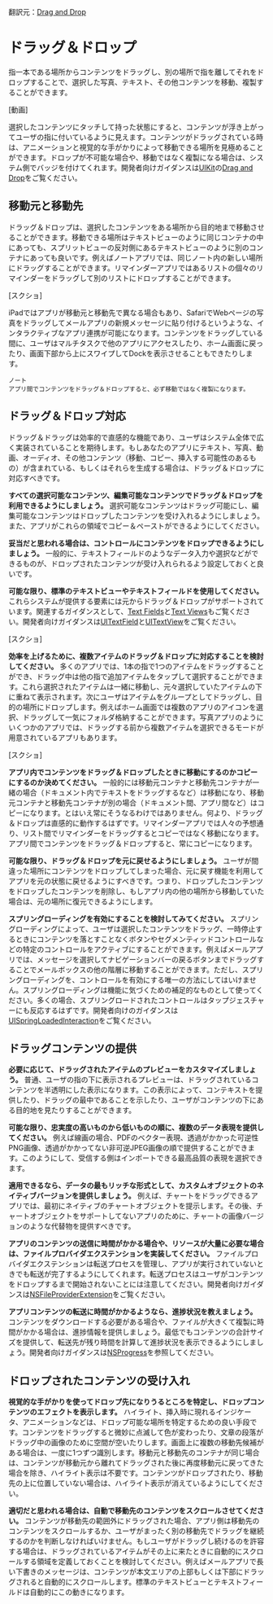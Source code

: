 翻訳元：[Drag and Drop](https://developer.apple.com/design/human-interface-guidelines/ios/user-interaction/drag-and-drop/)

# ドラッグ＆ドロップ

指一本である場所からコンテンツをドラッグし、別の場所で指を離してそれをドロップすることで、選択した写真、テキスト、その他コンテンツを移動、複製することができます。

[動画]

選択したコンテンツにタッチして持った状態にすると、コンテンツが浮き上がってユーザの指に付いているように見えます。コンテンツがドラッグされている時は、アニメーションと視覚的な手がかりによって移動できる場所を見極めることができます。ドロップが不可能な場合や、移動ではなく複製になる場合は、システム側でバッジを付けてくれます。開発者向けガイダンスは[UIKit](https://developer.apple.com/documentation/uikit)の[Drag and Drop](https://developer.apple.com/documentation/uikit/drag_and_drop)をご覧ください。

## 移動元と移動先

ドラッグ＆ドロップは、選択したコンテンツをある場所から目的地まで移動させることができます。移動できる場所はテキストビューのように同じコンテナの中にあっても、スプリットビューの反対側にあるテキストビューのように別のコンテナにあっても良いです。例えばノートアプリでは、同じノート内の新しい場所にドラッグすることができます。リマインダーアプリではあるリストの個々のリマインダーをドラッグして別のリストにドロップすることができます。

[スクショ]

iPadではアプリが移動元と移動先で異なる場合もあり、SafariでWebページの写真をドラッグしてメールアプリの新規メッセージに貼り付けるというような、インタラクティブなアプリ連携が可能になります。コンテンツをドラッグしている間に、ユーザはマルチタスクで他のアプリにアクセスしたり、ホーム画面に戻ったり、画面下部から上にスワイプしてDockを表示させることもできたりします。

```
ノート
アプリ間でコンテンツをドラッグ＆ドロップすると、必ず移動ではなく複製になります。
```

## ドラッグ＆ドロップ対応

ドラッグ＆ドラッグは効率的で直感的な機能であり、ユーザはシステム全体で広く実装されていることを期待します。もしあなたのアプリにテキスト、写真、動画、オーディオ、その他コンテンツ（移動、コピー、挿入する可能性のあるもの）が含まれている、もしくはそれらを生成する場合は、ドラッグ＆ドロップに対応すべきです。

**すべての選択可能なコンテンツ、編集可能なコンテンツでドラッグ＆ドロップを利用できるようにしましょう。** 選択可能なコンテンツはドラッグ可能にし、編集可能なコンテンツはドロップしたコンテンツを受け入れるようにしましょう。また、アプリがこれらの領域でコピー＆ペーストができるようにしてください。

**妥当だと思われる場合は、コントロールにコンテンツをドロップできるようにしましょう。** 一般的に、テキストフィールドのようなデータ入力や選択などができるものが、ドロップされたコンテンツが受け入れられるよう設定しておくと良いです。

**可能な限り、標準のテキストビューやテキストフィールドを使用してください。** これらシステムが提供する要素には元からドラッグ＆ドロップがサポートされています。関連するガイダンスとして、[Text Fields](https://developer.apple.com/design/human-interface-guidelines/ios/controls/text-fields/)と[Text Views](https://developer.apple.com/design/human-interface-guidelines/ios/views/text-views/)もご覧ください。開発者向けガイダンスは[UITextField](https://developer.apple.com/documentation/uikit/uitextfield)と[UITextView](https://developer.apple.com/documentation/uikit/uitextview)をご覧ください。

[スクショ]

**効率を上げるために、複数アイテムのドラッグ＆ドロップに対応することを検討してください。** 多くのアプリでは、1本の指で1つのアイテムをドラッグすることができ、ドラッグ中は他の指で追加アイテムをタップして選択することができます。これら選択されたアイテムは一緒に移動し、元々選択していたアイテムの下に重ねて表示されます。次にユーザはアイテムをグループとしてドラッグし、目的の場所にドロップします。例えばホーム画面では複数のアプリのアイコンを選択、ドラッグして一気にフォルダ格納することができます。写真アプリのようにいくつかのアプリでは、ドラッグする前から複数アイテムを選択できるモードが用意されているアプリもあります。

[スクショ]

**アプリ内でコンテンツをドラッグ＆ドロップしたときに移動にするのかコピーにするのか決めてください。** 一般的には移動元コンテナと移動先コンテナが一緒の場合（ドキュメント内でテキストをドラッグするなど）は移動になり、移動元コンテナと移動先コンテナが別の場合（ドキュメント間、アプリ間など）はコピーになります。とはいえ常にそうなるわけではありません。何より、ドラッグ＆ドロップは直感的に動作するはずです。リマインダーアプリでは人々の予想通り、リスト間でリマインダーをドラッグするとコピーではなく移動になります。アプリ間でコンテンツをドラッグ＆ドロップすると、常にコピーになります。

**可能な限り、ドラッグ＆ドロップを元に戻せるようにしましょう。** ユーザが間違った場所にコンテンツをドロップしてしまった場合、元に戻す機能を利用してアプリを元の状態に戻せるようにすべきです。つまり、ドロップしたコンテンツをドロップしたコンテンツを削除し、もしアプリ内の他の場所から移動していた場合は、元の場所に復元できるようにします。

**スプリングローディングを有効にすることを検討してみてください。** スプリングローディングによって、ユーザは選択したコンテンツをドラッグ、一時停止するときにコンテンツを落とすことなくボタンやセグメンティッドコントロールなどの特定のコントロールをアクティブにすることができます。例えばメールアプリでは、メッセージを選択してナビゲーションバーの戻るボタンまでドラッグすることでメールボックスの他の階層に移動することができます。ただし、スプリングローディングを、コントロールを有効にする唯一の方法にしてはいけません。スプリングローディングは機能に気づくための補足的なものとして使ってください。多くの場合、スプリングロードされたコントロールはタップジェスチャーにも反応するはずです。開発者向けのガイダンスは[UISpringLoadedInteraction](https://developer.apple.com/documentation/uikit/uispringloadedinteraction)をご覧ください。

## ドラッグコンテンツの提供

**必要に応じて、ドラッグされたアイテムのプレビューをカスタマイズしましょう。** 普通、ユーザの指の下に表示されるプレビューは、ドラッグされているコンテンツを半透明にした表示になります。この表示によって、コンテキストを提供したり、ドラッグの最中であることを示したり、ユーザがコンテンツの下にある目的地を見たりすることができます。

**可能な限り、忠実度の高いものから低いものの順に、複数のデータ表現を提供してください。** 例えば線画の場合、PDFのベクター表現、透過がかかった可逆性PNG画像、透過がかかってない非可逆JPEG画像の順で提供することができます。このようにして、受信する側はインポートできる最高品質の表現を選択できます。

**適用できるなら、データの最もリッチな形式として、カスタムオブジェクトのネイティブバージョンを提供しましょう。** 例えば、チャートをドラッグできるアプリでは、最初にネイティブのチャートオブジェクトを提示します。その後、チャートオブジェクトをサポートしてないアプリのために、チャートの画像バージョンのような代替物を提供すべきです。

**アプリのコンテンツの送信に時間がかかる場合や、リソースが大量に必要な場合は、ファイルプロバイダエクステンションを実装してください。** ファイルプロバイダエクステンションは転送プロセスを管理し、アプリが実行されていないときでも転送が完了するようにしてくれます。転送プロセスはユーザがコンテンツをドロップするまで開始されないことには注意してください。開発者向けガイダンスは[NSFileProviderExtension](https://developer.apple.com/documentation/fileprovider/nsfileproviderextension)をご覧ください。

**アプリコンテンツの転送に時間がかかるようなら、進捗状況を教えましょう。** コンテンツをダウンロードする必要がある場合や、ファイルが大きくて複製に時間がかかる場合は、進捗情報を提供しましょう。最低でもコンテンツの合計サイズを提供して、転送先が残り時間を計算して進捗状況を表示できるようにしましょう。開発者向けガイダンスは[NSProgress](https://developer.apple.com/documentation/foundation/progress)を参照してください。

## ドロップされたコンテンツの受け入れ

**視覚的な手がかりを使ってドロップ先になりうるところを特定し、ドロップコンテンツのエフェクトを表示します。** ハイライト、挿入時に現れるインジケータ、アニメーションなどは、ドロップ可能な場所を特定するための良い手段です。コンテンツをドラッグすると微妙に点滅して色が変わったり、文章の段落がドラッグ中の画像のために空間が空いたりします。画面上に複数の移動先候補がある場合は、一度に1つずつ識別します。移動元と移動先のコンテナが同じ場合は、コンテンツが移動元から離れてドラッグされた後に再度移動元に戻ってきた場合を除き、ハイライト表示は不要です。コンテンツがドロップされたり、移動先の上に位置していない場合は、ハイライト表示が消えているようにしてください。

**適切だと思われる場合は、自動で移動先のコンテンツをスクロールさせてください。** コンテンツが移動先の範囲外にドラッグされた場合、アプリ側は移動先のコンテンツをスクロールするか、ユーザがまったく別の移動先でドラッグを継続するのかを判断しなければいけません。もしユーザがドラッグし続けるのを許容する場合は、ドラッグされているアイテムがその上に来たときに自動的にスクロールする領域を定義しておくことを検討してください。例えばメールアプリで長い下書きのメッセージは、コンテンツが本文エリアの上部もしくは下部にドラッグされると自動的にスクロールします。標準のテキストビューとテキストフィールドは自動的にこの動きになります。